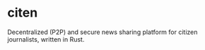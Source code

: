 # citen
Decentralized (P2P) and secure news sharing platform for citizen journalists, written in Rust.
